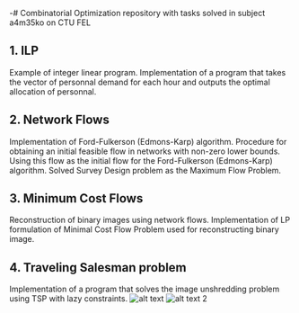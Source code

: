 -# Combinatorial Optimization
repository with tasks solved in subject a4m35ko on CTU FEL

## 1. ILP
Example of integer linear program.
Implementation of a program that takes the vector of personnal demand for each hour and outputs the optimal allocation of personnal.

## 2. Network Flows
Implementation of Ford-Fulkerson (Edmons-Karp) algorithm.
Procedure for obtaining an initial feasible flow in networks with non-zero lower bounds. Using this flow as the initial flow for the Ford-Fulkerson (Edmons-Karp) algorithm. 
Solved Survey Design problem as the Maximum Flow Problem.

## 3. Minimum Cost Flows
Reconstruction of binary images using network flows.
Implementation of LP formulation of Minimal Cost Flow Problem used for reconstructing binary image.

## 4. Traveling Salesman problem
Implementation of a program that solves the image unshredding problem using TSP with lazy constraints.
![alt text](https://github.com/bouskaf/combinatorial_optimization/tree/master/cocontest/imgs/tsp_1.PNG "TSP 1") ![alt text 2](https://github.com/bouskaf/combinatorial_optimization/tree/master/cocontest/imgs/tsp_2.PNG "TSP 2")
